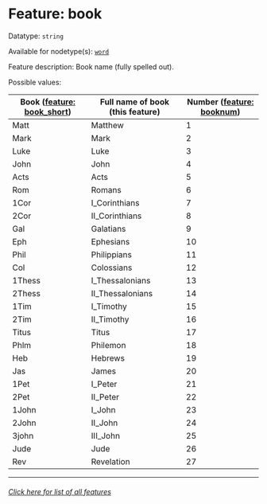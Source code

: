 # Feature: book

Datatype: `string`

Available for nodetype(s): [`word`](wordnodefeatures.md#readme)

Feature description: Book name (fully spelled out).

Possible values:

Book ([feature: book_short](book_short.md#readme)) | Full name of book  (this feature) | Number ([feature: booknum](booknum.md#readme))
--- | --- | --- 
Matt | Matthew | 1
Mark | Mark | 2
Luke | Luke | 3
John | John | 4
Acts | Acts | 5
Rom | Romans | 6
1Cor | I_Corinthians | 7
2Cor | II_Corinthians | 8
Gal | Galatians | 9
Eph | Ephesians | 10
Phil | Philippians | 11
Col | Colossians  | 12
1Thess | I_Thessalonians | 13
2Thess | II_Thessalonians | 14
1Tim | I_Timothy | 15
2Tim | II_Timothy | 16
Titus | Titus | 17
Phlm | Philemon | 18
Heb | Hebrews | 19
Jas | James | 20
1Pet | I_Peter | 21
2Pet | II_Peter | 22
1John | I_John | 23
2John | II_John | 24
3john | III_John | 25
Jude | Jude | 26
Rev | Revelation | 27


---
###### [Click here for list of all features](home.md#readme)
